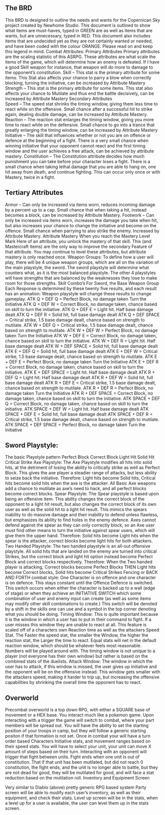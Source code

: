 ## The BRD
This BRD is designed to outline the needs and wants for the Copernican Sky project created by Newhome Studio. This document is outlined to show what items are must-haves, typed in GREEN are as well as items that are wants, but are unnecessary, typed in RED. This document also includes items that are undecided yet as they are not certainly wanted or needed, and have been coded with the colour ORANGE. Please read on and keep this legend in mind.
Combat
Attributes:
Primary Attributes
Primary attributes are the scaling statistic of this ASRPG. These attributes are what scale the items of the game, which will determine how an enemy is defeated. If I have a good Skill weapon for instance, that weapon will do more to damage to the opponent’s constitution.
Skill – This stat is the primary attribute for some items. This Stat also affects your chance to parry a blow when correctly blocking, turning the initiative, can be increased by Attribute Mastery
Strength – This stat is the primary attribute for some items. This stat also affects your chance to Mutilate and thus end the battle decisively, can be increased by Attribute Mastery
	Secondary Attributes	
Speed – The speed stat shrinks the timing window, giving them less time to react while on the offensive. Small chance after a successful hit to strike again, dealing double damage, can be increased by Attribute Mastery.
Reaction – The reaction stat enlarges the timing window, giving you more time to react while on the defensive. Small chance to go into a trance that greatly enlarging the timing window, can be increased by Attribute Mastery
Initiative – The skill that influences whether or not you are on offence or defence at the beginning of a fight. There is a very small chance when winning initiative that your opponent cannot react and the first timing window and the user achieves a free attack, can be achieved by attribute mastery. 
Constitution – The Constitution attribute decides how much punishment you can take before your character loses a fight. There is a small chance when taking lethal damage that you are able to hang on, one hit away from death, and continue fighting. This can occur only once or with Mastery, twice in a fight.

		


## Tertiary Attributes
Armor – Can only be increased via items worn, reduces incoming damage by a percent up to a cap. Small chance that when taking a hit, instead becomes a block, can be increased by Attribute Mastery.
Footwork – Can only be increased via items worn, increases the damage you take when hit, but also increases your chance to change the initiative and become on the offence. Small chance when parrying to also strike the enemy. Increased by Attribute Mastery.
Attribute Mastery
When you reach the Mastery Level Mark Here of an attribute, you unlock the mastery of that skill. This (and Mastercraft Items) are the only way to improve the secondary Feature of that attribute. You may continue to level these attributes, but attribute mastery is only reached once.
Weapon Groups:
To define how a user will play, there will be 4 unique weapon groups, which are all on the variation of the main playstyle, the sword. The sword playstyle will determine what counters what, as it is the most balanced playstyle. The other 4 playstyles will have strengths that are balanced by the weaknesses they lose to make room for those strengths. 
Skill Combo’s For Sword, the Base Weapon Group
Each Response is determined by these twenty five results, and each result has an animation. Weapon playstyle will change these results to change gameplay.
ATK Q + DEF Q = Perfect Block, no damage taken Turn the Initiative
ATK Q + DEF W = Correct Block, no damage taken, chance based on skill to turn the initiative.
ATK Q + DEF E = Light hit. Half base damage dealt
ATK Q + DEF R = Solid hit, full base damage dealt
ATK Q + DEF SPACE = Critical strike, 1.5 base damage dealt, chance based on strength to mutilate.
ATK W + DEF Q = Critical strike, 1.5 base damage dealt, chance based on strength to mutilate.
ATK W + DEF W = Perfect Block, no damage taken Turn the Initiative
ATK W + DEF E = Correct Block, no damage taken, chance based on skill to turn the initiative.
ATK W + DEF R = Light hit. Half base damage dealt
ATK W + DEF SPACE = Solid hit, full base damage dealt
ATK E + DEF Q = Solid hit, full base damage dealt
ATK E + DEF W = Critical strike, 1.5 base damage dealt, chance based on strength to mutilate.
ATK E + DEF E = Perfect Block, no damage taken Turn the Initiative
ATK E + DEF R = Correct Block, no damage taken, chance based on skill to turn the initiative.
ATK E + DEF SPACE = Light hit. Half base damage dealt
ATK R + DEF Q = Light hit. Half base damage dealt
ATK R + DEF W = Solid hit, full base damage dealt
ATK R + DEF E = Critical strike, 1.5 base damage dealt, chance based on strength to mutilate.
ATK R + DEF R = Perfect Block, no damage taken Turn the Initiative
ATK R + DEF SPACE = Correct Block, no damage taken, chance based on skill to turn the initiative.
ATK SPACE + DEF Q = Correct Block, no damage taken, chance based on skill to turn the initiative.
ATK SPACE + DEF W = Light hit. Half base damage dealt
ATK SPACE + DEF E = Solid hit, full base damage dealt
ATK SPACE + DEF R = Critical strike, 1.5 base damage dealt, chance based on strength to mutilate.
ATK SPACE + DEF SPACE = Perfect Block, no damage taken Turn the Initiative

## Sword Playstyle:
The basic Playstyle pattern
Perfect Block
Correct Block
Light Hit
Solid Hit
Critical Strike
Axe Playstyle:
The Axe Playstyle modifies all hits into solid hits, at the detriment of losing the ability to critically strike as well as Perfect Block. This gives the axe player a steadier range of attacks, but less ability to seize back the initiative. 
Therefore: Light hits become Solid hits, Critical hits become solid hits when the axe is the attacker. All Basic Axe weapons add a chance to mutilate as axe’s need to hack, and all perfect blocks become correct blocks.
Spear Playstyle: 
The Spear playstyle is based upon being an offensive item. This ability changes the correct block of the opponent to a light hit result, but also changes the correct block of its own user as well as the solid hit to a light hit result. This mimics the spears inability to do massive damage and their inability to defend unless flawless, but emphasizes its ability to find holes in the enemy defence. Axes cannot defend against the spear as they can only correctly block, so an Axe user must find other means to turn the initiative against spear users, which will give them the upper hand.
Therefore: Solid hits become Light hits when the spear is the attacker, correct blocks become light hits for both attackers.
Two Handed Playstyle:
The two handed playstyle is an all-out offensive playstyle. All solid hits that are landed on the enemy are turned into critical Strikes, but the correct block and light hit option instead become Perfect Block and correct blocks respectively. 
Therefore: When the Two handed player is attacking, Correct blocks become Perfect Blocks THEN Light hits become Correct blocks, Solid hits become Critical Strikes
Fencing or BACK AND FORTH combat style:
One Character is on offence and one character is on defence. This stays constant until the Offence Defence is switched. This switch occurs when either the character is backed up to a wall (edge of stage) or when they achieve an INITIATIVE SWITCH which some combination of user and enemy input can create (as well as some items may modify other skill combinations to create.) This switch will be denoted by a shift in the skills one can use and a symbol in the top corner denoting what you should be doing. 
Timing Window:
This is quite important because it is the window in which a user has to put in their command to fight. If a user misses this window they are unable to react at all. This feature is scaled off of a characters own Reaction time as well as the attackers Speed Stat. The Faster the speed stat, the smaller the Window, the higher the reaction stat, the Larger the time to react. Equal stats will net in the default reaction window, which should be whatever feels most reasonable. Numbers will be played around with. The timing window is not unique to a player (not everyone has their own window) but rather is based on the combined stats of the duelists.
	Attack Window:
The window in which the user has to attack, if this window is missed, the user gives up initiative and the opponent will be on the offensive instead. This window gets smaller with the attackers speed, making it harder to trip up, but increasing the offensive capabilities by shrinking the overall time the opponent has to react. 
## Overworld
Precombat overworld is a top down RPG, with either a SQUARE base of movement or a HEX base. You interact much like a pokemon game. Upon interacting with a trigger the game will switch to combat, where your part members will be spread out. You will have the ability to set the starting position of your troops in camp, but they will follow a generic starting positon if that formation is not set. Once in combat your will have a turn order based Characters Initiative stats, and movement ranges based on their speed stats. You will have to select your unit, your unit can move X amount of steps based on their turn. Interacting with an opponent will trigger that fight between units. Fight ends when one unit is out of constitution. That if that unit has been mutilated, but did not reach 0 constitution, the fight ends, and the unit is no longer able to battle, but they are not dead for good, they will be mutilated for good, and will face a stat reduction based on the mutilation roll. 
Inventory and Equipment Screen
 
Very similar to Diablo (above) pretty generic RPG based system 
Party screen will be able to modify each user’s inventory, as well as their equipment, and check their stats. Level up screen will be in the stats, when a level up for a user is available, the user can level them up in the stats screen. 



